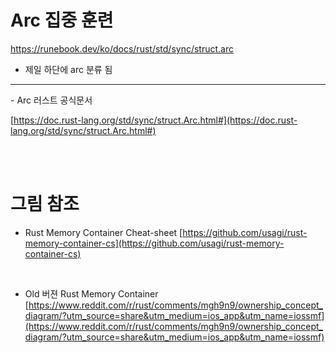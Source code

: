 # Arc 집중 훈련

https://runebook.dev/ko/docs/rust/std/sync/struct.arc

- 제일 하단에 arc 분류 됨

<hr>
- Arc 러스트 공식문서

[https://doc.rust-lang.org/std/sync/struct.Arc.html#](https://doc.rust-lang.org/std/sync/struct.Arc.html#)

<br>

<br>

# 그림 참조

- Rust Memory Container Cheat-sheet
  [https://github.com/usagi/rust-memory-container-cs](https://github.com/usagi/rust-memory-container-cs)

<br>

- Old 버젼 Rust Memory Container
  [https://www.reddit.com/r/rust/comments/mgh9n9/ownership_concept_diagram/?utm_source=share&utm_medium=ios_app&utm_name=iossmf](https://www.reddit.com/r/rust/comments/mgh9n9/ownership_concept_diagram/?utm_source=share&utm_medium=ios_app&utm_name=iossmf)
